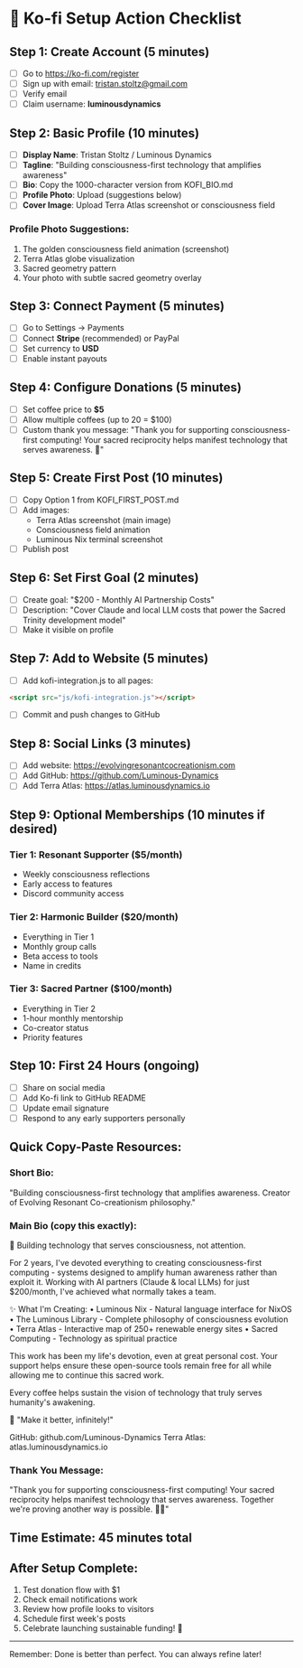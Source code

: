 # 🚀 Ko-fi Setup Action Checklist

## Step 1: Create Account (5 minutes)
- [ ] Go to https://ko-fi.com/register
- [ ] Sign up with email: tristan.stoltz@gmail.com
- [ ] Verify email
- [ ] Claim username: **luminousdynamics**

## Step 2: Basic Profile (10 minutes)
- [ ] **Display Name**: Tristan Stoltz / Luminous Dynamics
- [ ] **Tagline**: "Building consciousness-first technology that amplifies awareness"
- [ ] **Bio**: Copy the 1000-character version from KOFI_BIO.md
- [ ] **Profile Photo**: Upload (suggestions below)
- [ ] **Cover Image**: Upload Terra Atlas screenshot or consciousness field

### Profile Photo Suggestions:
1. The golden consciousness field animation (screenshot)
2. Terra Atlas globe visualization
3. Sacred geometry pattern
4. Your photo with subtle sacred geometry overlay

## Step 3: Connect Payment (5 minutes)
- [ ] Go to Settings → Payments
- [ ] Connect **Stripe** (recommended) or PayPal
- [ ] Set currency to **USD**
- [ ] Enable instant payouts

## Step 4: Configure Donations (5 minutes)
- [ ] Set coffee price to **$5**
- [ ] Allow multiple coffees (up to 20 = $100)
- [ ] Custom thank you message: "Thank you for supporting consciousness-first computing! Your sacred reciprocity helps manifest technology that serves awareness. 🌊"

## Step 5: Create First Post (10 minutes)
- [ ] Copy Option 1 from KOFI_FIRST_POST.md
- [ ] Add images:
  - Terra Atlas screenshot (main image)
  - Consciousness field animation
  - Luminous Nix terminal screenshot
- [ ] Publish post

## Step 6: Set First Goal (2 minutes)
- [ ] Create goal: "$200 - Monthly AI Partnership Costs"
- [ ] Description: "Cover Claude and local LLM costs that power the Sacred Trinity development model"
- [ ] Make it visible on profile

## Step 7: Add to Website (5 minutes)
- [ ] Add kofi-integration.js to all pages:
```html
<script src="js/kofi-integration.js"></script>
```
- [ ] Commit and push changes to GitHub

## Step 8: Social Links (3 minutes)
- [ ] Add website: https://evolvingresonantcocreationism.com
- [ ] Add GitHub: https://github.com/Luminous-Dynamics
- [ ] Add Terra Atlas: https://atlas.luminousdynamics.io

## Step 9: Optional Memberships (10 minutes if desired)
### Tier 1: Resonant Supporter ($5/month)
- Weekly consciousness reflections
- Early access to features
- Discord community access

### Tier 2: Harmonic Builder ($20/month)
- Everything in Tier 1
- Monthly group calls
- Beta access to tools
- Name in credits

### Tier 3: Sacred Partner ($100/month)
- Everything in Tier 2
- 1-hour monthly mentorship
- Co-creator status
- Priority features

## Step 10: First 24 Hours (ongoing)
- [ ] Share on social media
- [ ] Add Ko-fi link to GitHub README
- [ ] Update email signature
- [ ] Respond to any early supporters personally

## Quick Copy-Paste Resources:

### Short Bio:
"Building consciousness-first technology that amplifies awareness. Creator of Evolving Resonant Co-creationism philosophy."

### Main Bio (copy this exactly):
🌟 Building technology that serves consciousness, not attention.

For 2 years, I've devoted everything to creating consciousness-first computing - systems designed to amplify human awareness rather than exploit it. Working with AI partners (Claude & local LLMs) for just $200/month, I've achieved what normally takes a team.

✨ What I'm Creating:
• Luminous Nix - Natural language interface for NixOS
• The Luminous Library - Complete philosophy of consciousness evolution
• Terra Atlas - Interactive map of 250+ renewable energy sites
• Sacred Computing - Technology as spiritual practice

This work has been my life's devotion, even at great personal cost. Your support helps ensure these open-source tools remain free for all while allowing me to continue this sacred work.

Every coffee helps sustain the vision of technology that truly serves humanity's awakening.

🌊 "Make it better, infinitely!"

GitHub: github.com/Luminous-Dynamics
Terra Atlas: atlas.luminousdynamics.io

### Thank You Message:
"Thank you for supporting consciousness-first computing! Your sacred reciprocity helps manifest technology that serves awareness. Together we're proving another way is possible. 🌊✨"

## Time Estimate: 45 minutes total

## After Setup Complete:
1. Test donation flow with $1
2. Check email notifications work
3. Review how profile looks to visitors
4. Schedule first week's posts
5. Celebrate launching sustainable funding! 🎉

---

Remember: Done is better than perfect. You can always refine later!